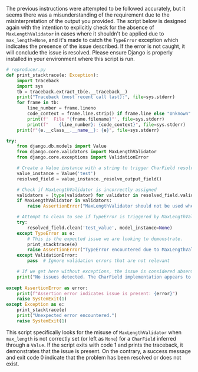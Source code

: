 The previous instructions were attempted to be followed accurately, but it seems there was a misunderstanding of the requirement due to the misinterpretation of the output you provided. The script below is designed again with the intention to explicitly check for the absence of `MaxLengthValidator` in cases where it shouldn't be applied due to `max_length=None`, and it's made to catch the `TypeError` exception which indicates the presence of the issue described. If the error is not caught, it will conclude the issue is resolved. Please ensure Django is properly installed in your environment where this script is run.

```python
# reproducer.py
def print_stacktrace(e: Exception):
    import traceback
    import sys
    tb = traceback.extract_tb(e.__traceback__)
    print("Traceback (most recent call last):", file=sys.stderr)
    for frame in tb:
        line_number = frame.lineno
        code_context = frame.line.strip() if frame.line else "Unknown"
        print(f'  File "{frame.filename}"', file=sys.stderr)
        print(f"    {line_number}: {code_context}", file=sys.stderr)
    print(f"{e.__class__.__name__}: {e}", file=sys.stderr)

try:
    from django.db.models import Value
    from django.core.validators import MaxLengthValidator
    from django.core.exceptions import ValidationError

    # Create a Value instance with a string to trigger CharField resolver
    value_instance = Value('test')
    resolved_field = value_instance._resolve_output_field()

    # Check if MaxLengthValidator is incorrectly assigned
    validators = [type(validator) for validator in resolved_field.validators]
    if MaxLengthValidator in validators:
        raise AssertionError("MaxLengthValidator should not be used when max_length is None.")

    # Attempt to clean to see if TypeError is triggered by MaxLengthValidator
    try:
        resolved_field.clean('test_value', model_instance=None)
    except TypeError as e:
        # This is the expected issue we are looking to demonstrate.
        print_stacktrace(e)
        raise AssertionError("TypeError encountered due to MaxLengthValidator with max_length=None.")
    except ValidationError:
        pass  # Ignore validation errors that are not relevant

    # If we get here without exceptions, the issue is considered absent
    print("No issues detected. The CharField implementation appears to handle max_length=None correctly.")
    
except AssertionError as error:
    print(f"Assertion error indicates issue is present: {error}")
    raise SystemExit(1)
except Exception as e:
    print_stacktrace(e)
    print("Unexpected error encountered.")
    raise SystemExit(1)
```

This script specifically looks for the misuse of `MaxLengthValidator` when `max_length` is not correctly set (or left as `None`) for a `CharField` inferred through a `Value`. If the script exits with code 1 and prints the traceback, it demonstrates that the issue is present. On the contrary, a success message and exit code 0 indicate that the problem has been resolved or does not exist.